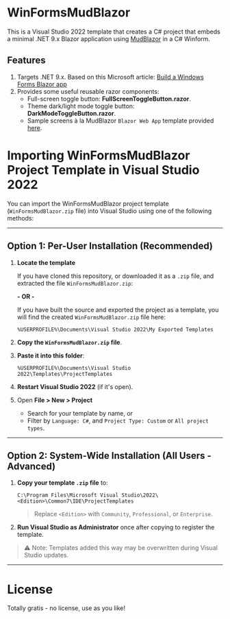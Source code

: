 # WinFormsMudBlazor

This is a Visual Studio 2022 template that creates a C# project that embeds a minimal .NET 9.x Blazor application using <a href="https://mudblazor.com/" target="_blank">MudBlazor</a> in a C# Winform.

## Features

1. Targets .NET 9.x. Based on this Microsoft article: <a href="https://learn.microsoft.com/en-us/aspnet/core/blazor/hybrid/tutorials/windows-forms?view=aspnetcore-9.0" target="_blank">Build a Windows Forms Blazor app</a>
2. Provides some useful reusable razor components:
   * Full-screen toggle button: **FullScreenToggleButton.razor**.
   * Theme dark/light mode toggle button: **DarkModeToggleButton.razor**.
   * Sample screens à la MudBlazor `Blazor Web App` template provided <a href="https://mudblazor.com/getting-started/installation#using-templates" target="_blank">here</a>. 

# Importing WinFormsMudBlazor Project Template in Visual Studio 2022

You can import the WinFormsMudBlazor project template (`WinFormsMudBlazor.zip` file) into Visual Studio using one of the following methods:

---

## Option 1: Per-User Installation (Recommended)

1. **Locate the template**

   If you have cloned this repository, or downloaded it as a `.zip` file, and extracted the file `WinFormsMudBlazor.zip`:
   
   **- OR -**
   
   If you have built the source and exported the project as a template, you will find the created `WinFormsMudBlazor.zip` file here:
   ```
   %USERPROFILE%\Documents\Visual Studio 2022\My Exported Templates
   ```

2. **Copy the `WinFormsMudBlazor.zip` file**.

3. **Paste it into this folder**:
   ```
   %USERPROFILE%\Documents\Visual Studio 2022\Templates\ProjectTemplates
   ```

4. **Restart Visual Studio 2022** (if it's open).

5. Open **File > New > Project**  
   - Search for your template by name, or  
   - Filter by `Language: C#`, and `Project Type: Custom` or `All project types`.

---

## Option 2: System-Wide Installation (All Users - Advanced)

1. **Copy your template `.zip` file** to:
   ```
   C:\Program Files\Microsoft Visual Studio\2022\<Edition>\Common7\IDE\ProjectTemplates
   ```
   > Replace `<Edition>` with `Community`, `Professional`, or `Enterprise`.

2. **Run Visual Studio as Administrator** once after copying to register the template.

> ⚠️ Note: Templates added this way may be overwritten during Visual Studio updates.

---

# License

Totally gratis - no license, use as you like!
